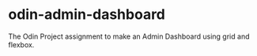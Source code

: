 # odin-admin-dashboard
The Odin Project assignment to make an Admin Dashboard using grid and flexbox.

